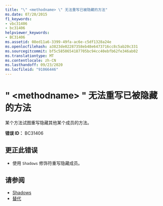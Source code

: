 ```yaml
---
title: "\" <methodname> \" 无法重写已被隐藏的方法"
ms.date: 07/20/2015
f1_keywords:
- vbc31406
- bc31406
helpviewer_keywords:
- BC31406
ms.assetid: 08ed11a6-3399-49fa-ac6e-c5df1328a24e
ms.openlocfilehash: a3823de02287358eb48e6473716cc8c5ab20c331
ms.sourcegitcommit: bf5c5850654187705bc94cc40ebfb62fe346ab02
ms.translationtype: MT
ms.contentlocale: zh-CN
ms.lasthandoff: 09/23/2020
ms.locfileid: "91066446"
---
```

# <a name="methodname-cannot-override-a-method-that-has-been-shadowed"></a>" \<methodname> " 无法重写已被隐藏的方法

某个方法试图重写隐藏其他某个成员的方法。  
  
 **错误 ID：** BC31406  
  
## <a name="to-correct-this-error"></a>更正此错误  
  
- 使用 `Shadows` 修饰符重写隐藏成员。  
  
## <a name="see-also"></a>请参阅

- [Shadows](../language-reference/modifiers/shadows.md)
- [替代](../language-reference/modifiers/overrides.md)
